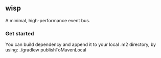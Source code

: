 ## wisp

A minimal, high-performance event bus.

### Get started

You can build dependency and append it to your local .m2 directory, by using: ./gradlew publishToMavenLocal